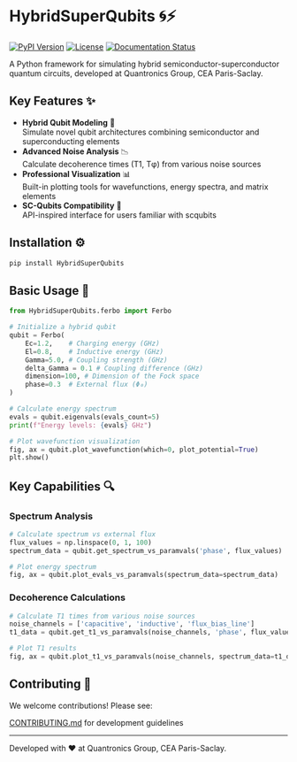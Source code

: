 # HybridSuperQubits 🌀⚡

[![PyPI Version](https://img.shields.io/pypi/v/HybridSuperQubits)](https://pypi.org/project/HybridSuperQubits/)
[![License](https://img.shields.io/badge/License-MIT-blue.svg)](https://opensource.org/licenses/MIT)
[![Documentation Status](https://readthedocs.org/projects/hybridsuperqubits/badge/?version=latest)](https://hybridsuperqubits.readthedocs.io/en/latest/?badge=latest)

A Python framework for simulating hybrid semiconductor-superconductor quantum circuits, developed at Quantronics Group, CEA Paris-Saclay.

## Key Features ✨
- **Hybrid Qubit Modeling** 🔬  
  Simulate novel qubit architectures combining semiconductor and superconducting elements
- **Advanced Noise Analysis** 📉  
  Calculate decoherence times (T1, Tφ) from various noise sources
- **Professional Visualization** 📊  
  Built-in plotting tools for wavefunctions, energy spectra, and matrix elements
- **SC-Qubits Compatibility** 🔄  
  API-inspired interface for users familiar with scqubits

## Installation ⚙️
```bash
pip install HybridSuperQubits
```

## Basic Usage 🚀

```python
from HybridSuperQubits.ferbo import Ferbo

# Initialize a hybrid qubit
qubit = Ferbo(
    Ec=1.2,    # Charging energy (GHz)
    El=0.8,    # Inductive energy (GHz)
    Gamma=5.0, # Coupling strength (GHz)
    delta_Gamma = 0.1 # Coupling difference (GHz)
    dimension=100, # Dimension of the Fock space
    phase=0.3  # External flux (Φ₀)
)

# Calculate energy spectrum
evals = qubit.eigenvals(evals_count=5)
print(f"Energy levels: {evals} GHz")

# Plot wavefunction visualization
fig, ax = qubit.plot_wavefunction(which=0, plot_potential=True)
plt.show()
```

## Key Capabilities 🔍

### Spectrum Analysis

```python
# Calculate spectrum vs external flux
flux_values = np.linspace(0, 1, 100)
spectrum_data = qubit.get_spectrum_vs_paramvals('phase', flux_values)

# Plot energy spectrum
fig, ax = qubit.plot_evals_vs_paramvals(spectrum_data=spectrum_data)
```

### Decoherence Calculations
```python
# Calculate T1 times from various noise sources
noise_channels = ['capacitive', 'inductive', 'flux_bias_line']
t1_data = qubit.get_t1_vs_paramvals(noise_channels, 'phase', flux_values)

# Plot T1 results
fig, ax = qubit.plot_t1_vs_paramvals(noise_channels, spectrum_data=t1_data)
```

## Contributing 🤝

We welcome contributions! Please see:

[CONTRIBUTING.md](CONTRIBUTING.md) for development guidelines

---

Developed with ❤️ at Quantronics Group, CEA Paris-Saclay.

